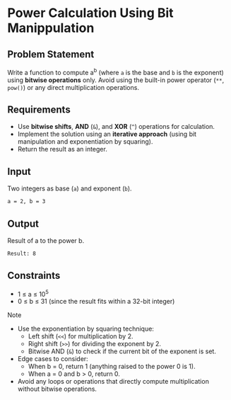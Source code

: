 # Power Calculation Using Bit Manippulation

## Problem Statement

Write a function to compute a<sup>b</sup> (where `a` is the base and `b` is the exponent) using **bitwise operations** only. Avoid using the built-in power operator (`**`, `pow()`) or any direct multiplication operations.

## Requirements

- Use **bitwise shifts**, **AND** (`&`), and **XOR** (`^`) operations for calculation.
- Implement the solution using an **iterative approach** (using bit manipulation and exponentiation by squaring).
- Return the result as an integer.

## Input

Two integers as base (`a`) and exponent (`b`).

```bash
a = 2, b = 3
```

## Output

Result of a to the power b.

```bash
Result: 8
```

## Constraints

- 1 ≤ a ≤ 10<sup>5</sup>
- 0 ≤ b ≤ 31 (since the result fits within a 32-bit integer)

> [!NOTE]
>
> - Use the exponentiation by squaring technique:
>   - Left shift (`<<`) for multiplication by 2.
>   - Right shift (`>>`) for dividing the exponent by 2.
>   - Bitwise AND (`&`) to check if the current bit of the exponent is set.
> - Edge cases to consider:
>   - When b = 0, return 1 (anything raised to the power 0 is 1).
>   - When a = 0 and b > 0, return 0.
> - Avoid any loops or operations that directly compute multiplication without bitwise operations.
